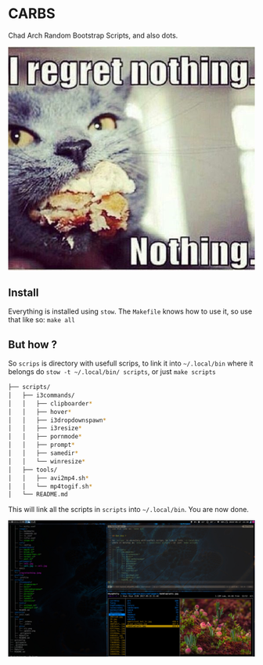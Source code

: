 # CARBS

Chad Arch Random Bootstrap Scripts, and also dots.

![CARBS](pics/iregretnothing.jpeg)

## Install

Everything is installed using `stow`. The `Makefile` knows how to use it, so
use that like so: `make all`


## But how ?

So `scrips` is directory with usefull scrips, to link it into `~/.local/bin`
where it belongs do `stow -t ~/.local/bin/ scripts`, or just `make scripts`

```zsh
├── scripts/
│   ├── i3commands/
│   │   ├── clipboarder*
│   │   ├── hover*
│   │   ├── i3dropdownspawn*
│   │   ├── i3resize*
│   │   ├── pornmode*
│   │   ├── prompt*
│   │   ├── samedir*
│   │   └── winresize*
│   ├── tools/
│   │   ├── avi2mp4.sh*
│   │   └── mp4togif.sh*
│   └── README.md

```

This will link all the scripts in `scripts` into `~/.local/bin`. You are now done.

![Shot](pics/screenshot1.jpg)


